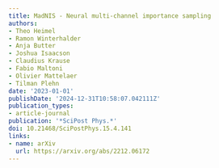 ```yaml
---
title: MadNIS - Neural multi-channel importance sampling
authors:
- Theo Heimel
- Ramon Winterhalder
- Anja Butter
- Joshua Isaacson
- Claudius Krause
- Fabio Maltoni
- Olivier Mattelaer
- Tilman Plehn
date: '2023-01-01'
publishDate: '2024-12-31T10:58:07.042111Z'
publication_types:
- article-journal
publication: '*SciPost Phys.*'
doi: 10.21468/SciPostPhys.15.4.141
links:
- name: arXiv
  url: https://arxiv.org/abs/2212.06172
---
```

